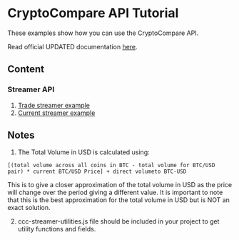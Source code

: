 # CryptoCompare API Tutorial
These examples show how you can use the CryptoCompare API.

Read official UPDATED documentation [here](https://min-api.cryptocompare.com/).

## Content

### Streamer API
1. [Trade streamer example](https://cryptoqween.github.io/streamer/trade/)
2. [Current streamer example](https://cryptoqween.github.io/streamer/current/)


## Notes
1. The Total Volume in USD is calculated using:
```
[(total volume across all coins in BTC - total volume for BTC/USD pair) * current BTC/USD Price] + direct volumeto BTC-USD
```
This is to give a closer approximation of the total volume in USD as the price will change over the period giving a different value. It is important to note that this is the best approximation for the total volume in USD but is NOT an exact solution.

2. ccc-streamer-utilities.js file should be included in your project to get utility functions and fields.
